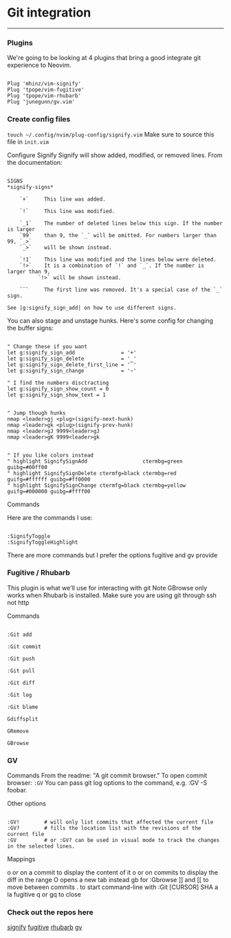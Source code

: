 # Git integration

---

### Plugins

We're going to be looking at 4 plugins that bring a good integrate git experience to Neovim.
```

Plug 'mhinz/vim-signify'
Plug 'tpope/vim-fugitive'
Plug 'tpope/vim-rhubarb'
Plug 'junegunn/gv.vim'

```

### Create config files

`touch ~/.config/nvim/plug-config/signify.vim`
Make sure to source this file in `init.vim`

Configure Signify
Signify will show added, modified, or removed lines. From the documentation:

```

SIGNS                                                            *signify-signs*

    `+`     This line was added.

    `!`     This line was modified.

    `_1`    The number of deleted lines below this sign. If the number is larger
    `99`    than 9, the `_` will be omitted. For numbers larger than 99, `_>`
    `_>`    will be shown instead.

    `!1`    This line was modified and the lines below were deleted.
    `!>`    It is a combination of `!` and `_`. If the number is larger than 9,
          `!>` will be shown instead.

    `‾`     The first line was removed. It's a special case of the `_` sign.

See |g:signify_sign_add| on how to use different signs.

```

You can also stage and unstage hunks. Here's some config for changing the buffer signs:

```

" Change these if you want
let g:signify_sign_add               = '+'
let g:signify_sign_delete            = '_'
let g:signify_sign_delete_first_line = '‾'
let g:signify_sign_change            = '~'

" I find the numbers disctracting
let g:signify_sign_show_count = 0
let g:signify_sign_show_text = 1


" Jump though hunks
nmap <leader>gj <plug>(signify-next-hunk)
nmap <leader>gk <plug>(signify-prev-hunk)
nmap <leader>gJ 9999<leader>gJ
nmap <leader>gK 9999<leader>gk


" If you like colors instead
" highlight SignifySignAdd                  ctermbg=green                guibg=#00ff00
" highlight SignifySignDelete ctermfg=black ctermbg=red    guifg=#ffffff guibg=#ff0000
" highlight SignifySignChange ctermfg=black ctermbg=yellow guifg=#000000 guibg=#ffff00

```

Commands

Here are the commands I use:

```

:SignifyToggle
:SignifyToggleHighlight

```

There are more commands but I prefer the options fugitive and gv provide

### Fugitive / Rhubarb

This plugin is what we'll use for interacting with git
Note GBrowse only works when Rhubarb is installed. Make sure you are using git through ssh not http

Commands

```

:Git add

:Git commit

:Git push

:Git pull

:Git diff

:Git log

:Git blame

Gdiffsplit

GRemove

GBrowse

```

### GV

Commands
From the readme: "A git commit browser."
To open commit browser: `:GV`
You can pass git log options to the command, e.g. :GV -S foobar.

Other options
```

:GV!		# will only list commits that affected the current file
:GV?		# fills the location list with the revisions of the current file
:GV			# or :GV? can be used in visual mode to track the changes in the selected lines.

```

Mappings

o or on a commit to display the content of it
o or on commits to display the diff in the range
O opens a new tab instead
gb for :Gbrowse
]] and [[ to move between commits
. to start command-line with :Git [CURSOR] SHA a la fugitive
q or gq to close

### Check out the repos here

[signify](https://github.com/mhinz/vim-signify)
[fugitive](https://github.com/tpope/vim-fugitive)
[rhubarb](https://github.com/tpope/vim-rhubarb)
[gv](https://github.com/junegunn/gv.vim)


